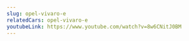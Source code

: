 ```yaml
---
slug: opel-vivaro-e
relatedCars: opel-vivaro-e
youtubeLink: https://www.youtube.com/watch?v=8w6CNitJ0BM
---
```

